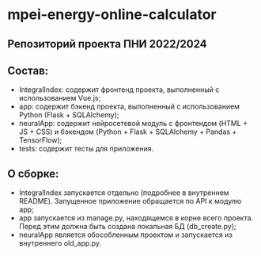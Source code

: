 # mpei-energy-online-calculator

## Репозиторий проекта ПНИ 2022/2024

## Состав:
- IntegralIndex: содержит фронтенд проекта, выполненный с использованием Vue.js;
- app: содержит бэкенд проекта, выполненный с использованием Python (Flask + SQLAlchemy);
- neuralApp: содержит нейросетевой модуль с фронтендом (HTML + JS + CSS) и бэкендом (Python + Flask + SQLAlchemy + Pandas + TensorFlow);
- tests: содержит тесты для приложения.

## О сборке:
- IntegralIndex запускается отдельно (подробнее в внутреннем README). Запущенное приложение обращается по API к модулю app;
- app запускается из manage.py, находящемся в корне всего проекта. Перед этим должна быть создана локальная БД (db_create.py);
- neuralApp является обособленным проектом и запускается из внутреннего old_app.py.